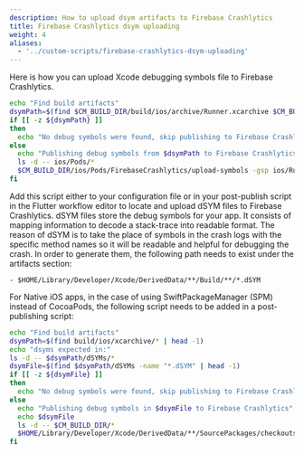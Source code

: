 ```yaml
---
description: How to upload dsym artifacts to Firebase Crashlytics
title: Firebase Crashlytics dsym uploading
weight: 4
aliases:
  - '../custom-scripts/firebase-crashlytics-dsym-uploading'
---
```


Here is how you can upload Xcode debugging symbols file to Firebase Crashlytics. 

  ```bash
  echo "Find build artifacts"
  dsymPath=$(find $CM_BUILD_DIR/build/ios/archive/Runner.xcarchive $CM_BUILD_DIR/build/ios/archive/Runner.xcarchive -name "*.dSYM" | head -1)
  if [[ -z ${dsymPath} ]]
  then
    echo "No debug symbols were found, skip publishing to Firebase Crashlytics"
  else
    echo "Publishing debug symbols from $dsymPath to Firebase Crashlytics"
    ls -d -- ios/Pods/*
    $CM_BUILD_DIR/ios/Pods/FirebaseCrashlytics/upload-symbols -gsp ios/Runner/GoogleService-Info.plist -p ios $dsymPath
  fi
  ```

Add this script either to your configuration file or in your post-publish script in the Flutter workflow editor to locate and upload dSYM files to Firebase Crashlytics. dSYM files store the debug symbols for your app. It consists of mapping information to decode a stack-trace into readable format. The reason of dSYM is to take the place of symbols in the crash logs with the specific method names so it will be readable and helpful for debugging the crash. In order to generate them, the following path needs to exist under the artifacts section:

   ```
   - $HOME/Library/Developer/Xcode/DerivedData/**/Build/**/*.dSYM
   ```

For Native iOS apps, in the case of using SwiftPackageManager (SPM) instead of CocoaPods, the following script needs to be added in a post-publishing script:

```bash
echo "Find build artifacts"
dsymPath=$(find build/ios/xcarchive/* | head -1)
echo "dsyms expected in:"
ls -d -- $dsymPath/dSYMs/*
dsymFile=$(find $dsymPath/dSYMs -name "*.dSYM" | head -1) 
if [[ -z ${dsymFile} ]]
then
  echo "No debug symbols were found, skip publishing to Firebase Crashlytics"
else
  echo "Publishing debug symbols in $dsymFile to Firebase Crashlytics"
  echo $dsymFile
  ls -d -- $CM_BUILD_DIR/*
  $HOME/Library/Developer/Xcode/DerivedData/**/SourcePackages/checkouts/firebase-ios-sdk/Crashlytics/upload-symbols -gsp $CM_BUILD_DIR/<PATH_TO_YOUR_GoogleService-Info.plist> -p ios $dsymFile
fi
```
